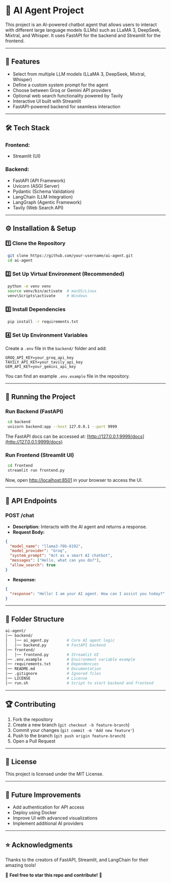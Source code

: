 # 🚀 AI Agent Project

This project is an AI-powered chatbot agent that allows users to interact with different large language models (LLMs) such as LLaMA 3, DeepSeek, Mixtral, and Whisper. It uses FastAPI for the backend and Streamlit for the frontend.

---

## 📌 Features

- Select from multiple LLM models (LLaMA 3, DeepSeek, Mixtral, Whisper)
- Define a custom system prompt for the agent
- Choose between Groq or Gemini API providers
- Optional web search functionality powered by Tavily
- Interactive UI built with Streamlit
- FastAPI-powered backend for seamless interaction

---

## 🛠 Tech Stack

### **Frontend:**
- Streamlit (UI)

### **Backend:**
- FastAPI (API Framework)
- Uvicorn (ASGI Server)
- Pydantic (Schema Validation)
- LangChain (LLM Integration)
- LangGraph (Agentic Framework)
- Tavily (Web Search API)

---

## ⚙️ Installation & Setup

### **1️⃣ Clone the Repository**
```sh
 git clone https://github.com/your-username/ai-agent.git
 cd ai-agent
```

### **2️⃣ Set Up Virtual Environment (Recommended)**
```sh
 python -m venv venv
 source venv/bin/activate  # macOS/Linux
 venv\Scripts\activate     # Windows
```

### **3️⃣ Install Dependencies**
```sh
 pip install -r requirements.txt
```

### **4️⃣ Set Up Environment Variables**
Create a `.env` file in the `backend/` folder and add:
```env
GROQ_API_KEY=your_groq_api_key
TAVILY_API_KEY=your_tavily_api_key
GEM_API_KEY=your_gemini_api_key
```

You can find an example `.env.example` file in the repository.

---

## 🚀 Running the Project

### **Run Backend (FastAPI)**
```sh
 cd backend
 uvicorn backend:app --host 127.0.0.1 --port 9999
```
The FastAPI docs can be accessed at: [http://127.0.0.1:9999/docs](http://127.0.0.1:9999/docs)

### **Run Frontend (Streamlit UI)**
```sh
 cd frontend
 streamlit run frontend.py
```

Now, open [http://localhost:8501](http://localhost:8501) in your browser to access the UI.

---

## 📡 API Endpoints

### **POST /chat**
- **Description:** Interacts with the AI agent and returns a response.
- **Request Body:**
```json
{
  "model_name": "llama3-70b-8192",
  "model_provider": "Groq",
  "system_prompt": "Act as a smart AI chatbot",
  "messages": ["Hello, what can you do?"],
  "allow_search": true
}
```
- **Response:**
```json
{
  "response": "Hello! I am your AI agent. How can I assist you today?"
}
```

---

## 📜 Folder Structure
```bash
ai-agent/
│── backend/
│   │── ai_agent.py        # Core AI agent logic
│   │── backend.py         # FastAPI backend
│── frontend/
│   │── frontend.py        # Streamlit UI
│── .env.example           # Environment variable example
│── requirements.txt       # Dependencies
│── README.md              # Documentation
│── .gitignore             # Ignored files
│── LICENSE                # License
│── run.sh                 # Script to start backend and frontend
```

---

## 🏆 Contributing

1. Fork the repository
2. Create a new branch (`git checkout -b feature-branch`)
3. Commit your changes (`git commit -m 'Add new feature'`)
4. Push to the branch (`git push origin feature-branch`)
5. Open a Pull Request

---

## 📜 License
This project is licensed under the MIT License.

---

## 🎯 Future Improvements
- Add authentication for API access
- Deploy using Docker
- Improve UI with advanced visualizations
- Implement additional AI providers

---

## ⭐ Acknowledgments
Thanks to the creators of FastAPI, Streamlit, and LangChain for their amazing tools!

🚀 **Feel free to star this repo and contribute!** 🎯


